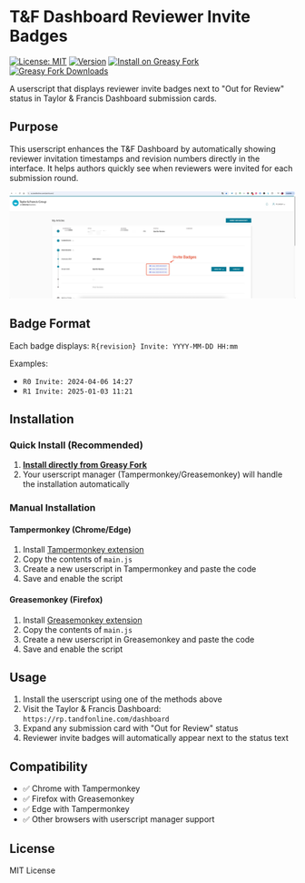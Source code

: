 # T&F Dashboard Reviewer Invite Badges

[![License: MIT](https://img.shields.io/badge/License-MIT-yellow.svg)](https://opensource.org/licenses/MIT)
[![Version](https://img.shields.io/badge/Version-1.0.0-green.svg)](https://greasyfork.org/zh-CN/scripts/545460-t-f-dashboard-reviewer-invite-badges)
[![Install on Greasy Fork](https://img.shields.io/badge/Install%20on-Greasy%20Fork-blue.svg)](https://greasyfork.org/zh-CN/scripts/545460-t-f-dashboard-reviewer-invite-badges)
[![Greasy Fork Downloads](https://img.shields.io/greasyfork/dt/545460?label=Downloads)](https://greasyfork.org/zh-CN/scripts/545460-t-f-dashboard-reviewer-invite-badges)

A userscript that displays reviewer invite badges next to "Out for Review" status in Taylor & Francis Dashboard submission cards.

## Purpose

This userscript enhances the T&F Dashboard by automatically showing reviewer invitation timestamps and revision numbers directly in the interface. It helps authors quickly see when reviewers were invited for each submission round.

![Feature Screenshot](feature.jpg)

## Badge Format

Each badge displays: `R{revision} Invite: YYYY-MM-DD HH:mm`

Examples:
- `R0 Invite: 2024-04-06 14:27`
- `R1 Invite: 2025-01-03 11:21`

## Installation

### Quick Install (Recommended)
1. **[Install directly from Greasy Fork](https://greasyfork.org/zh-CN/scripts/545460-t-f-dashboard-reviewer-invite-badges)**
2. Your userscript manager (Tampermonkey/Greasemonkey) will handle the installation automatically

### Manual Installation

#### Tampermonkey (Chrome/Edge)
1. Install [Tampermonkey extension](https://chrome.google.com/webstore/detail/tampermonkey/dhdgffkkebhmkfjojejmpbldmpobfkfo)
2. Copy the contents of `main.js`
3. Create a new userscript in Tampermonkey and paste the code
4. Save and enable the script

#### Greasemonkey (Firefox)
1. Install [Greasemonkey extension](https://addons.mozilla.org/en-US/firefox/addon/greasemonkey/)
2. Copy the contents of `main.js`  
3. Create a new userscript in Greasemonkey and paste the code
4. Save and enable the script

## Usage

1. Install the userscript using one of the methods above
2. Visit the Taylor & Francis Dashboard: `https://rp.tandfonline.com/dashboard`
3. Expand any submission card with "Out for Review" status
4. Reviewer invite badges will automatically appear next to the status text

## Compatibility

- ✅ Chrome with Tampermonkey
- ✅ Firefox with Greasemonkey  
- ✅ Edge with Tampermonkey
- ✅ Other browsers with userscript manager support

## License

MIT License